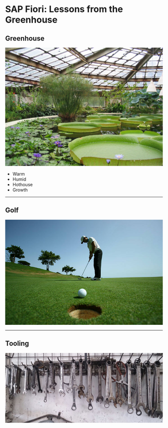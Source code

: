 # SAP Fiori: Lessons from the Greenhouse

## Greenhouse

![Greenhouse](greenhouse.jpg)

- Warm
- Humid
- Hothouse
- Growth


---

## Golf

![Learning Curve](golf.jpg)


---

## Tooling

![Tooling](tools.jpg)

